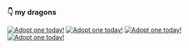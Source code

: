 ### 👇 my dragons

<a href="https://dragcave.net/view/8WN3r"><img src="https://dragcave.net/image/8WN3r.gif" style="border-width:0" alt="Adopt one today!"/></a>
<a href="https://dragcave.net/view/WTli9"><img src="https://dragcave.net/image/WTli9.gif" style="border-width:0" alt="Adopt one today!"/></a>
<a href="https://dragcave.net/view/S764a"><img src="https://dragcave.net/image/S764a.gif" style="border-width:0" alt="Adopt one today!"/></a>
<a href="https://dragcave.net/view/9RLzi"><img src="https://dragcave.net/image/9RLzi.gif" style="border-width:0" alt="Adopt one today!"/></a>

<!--
**seungyoubkim/seungyoubkim** is a ✨ _special_ ✨ repository because its `README.md` (this file) appears on your GitHub profile.

Here are some ideas to get you started:

- 🔭 I’m currently working on ...
- 🌱 I’m currently learning ...
- 👯 I’m looking to collaborate on ...
- 🤔 I’m looking for help with ...
- 💬 Ask me about ...
- 📫 How to reach me: ...
- 😄 Pronouns: ...
- ⚡ Fun fact: ...
-->
